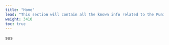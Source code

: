 ```yaml
---
title: "Home"
lead: "This section will contain all the known info related to the Punishing: Gray Raven"
weight: 3410
toc: true
---
```


sus
